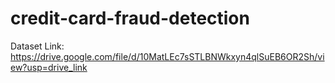 # credit-card-fraud-detection
Dataset Link: https://drive.google.com/file/d/10MatLEc7sSTLBNWkxyn4qlSuEB6OR2Sh/view?usp=drive_link
